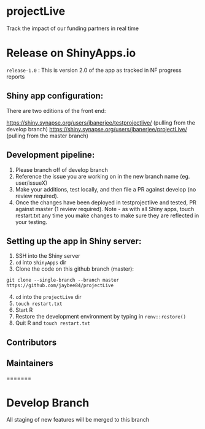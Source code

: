 # projectLive
Track the impact of our funding partners in real time

# Release on ShinyApps.io
`release-1.0` : This is version 2.0 of the app as tracked in NF progress reports

## Shiny app configuration:
There are two editions of the front end:

https://shiny.synapse.org/users/jbanerjee/testprojectlive/ (pulling from the develop branch)
https://shiny.synapse.org/users/jbanerjee/projectLive/ (pulling from the master branch)

## Development pipeline:
1. Please branch off of develop branch
2. Reference the issue you are working on in the new branch name (eg. user/issueX)
3. Make your additions, test locally, and then file a PR against develop (no review required). 
4. Once the changes have been deployed in testprojectlive and tested, PR against master (1 review required). 
Note - as with all Shiny apps, touch restart.txt any time you make changes to make sure they are reflected in your testing.

## Setting up the app in Shiny server:
1. SSH into the Shiny server 
2. `cd` into `ShinyApps` dir 
3. Clone the code on this github branch (master):

`git clone --single-branch --branch master https://github.com/jaybee84/projectLive`

4. `cd` into the `projectLive` dir
5. `touch restart.txt`
6. Start R
7. Restore the development environment by typing in `renv::restore()`
8. Quit R and `touch restart.txt`

## Contributors

## Maintainers
=======
# Develop Branch
All staging of new features will be merged to this branch
